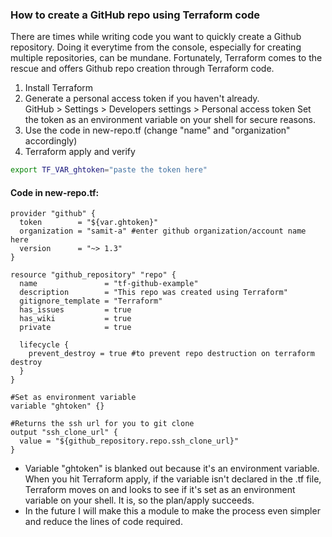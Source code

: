 ### How to create a GitHub repo using Terraform code

There are times while writing code you want to quickly create a Github repository. Doing it everytime from the console, especially for creating multiple repositories, can be mundane. Fortunately, Terraform comes to the rescue and offers Github repo creation through Terraform code. 

1. Install Terraform 
2. Generate a personal access token if you haven't already.  
    GitHub > Settings > Developers settings > Personal access token
    Set the token as an environment variable on your shell for secure reasons.
2. Use the code in new-repo.tf (change "name" and "organization" accordingly)
3. Terraform apply and verify 


```bash
export TF_VAR_ghtoken="paste the token here"
```
#### Code in new-repo.tf:
```hcl
provider "github" {
  token        = "${var.ghtoken}"
  organization = "samit-a" #enter github organization/account name here
  version      = "~> 1.3"
}

resource "github_repository" "repo" {
  name               = "tf-github-example"
  description        = "This repo was created using Terraform"
  gitignore_template = "Terraform"
  has_issues         = true
  has_wiki           = true
  private            = true

  lifecycle {
    prevent_destroy = true #to prevent repo destruction on terraform destroy
  }
}

#Set as environment variable
variable "ghtoken" {}

#Returns the ssh url for you to git clone
output "ssh_clone_url" {
  value = "${github_repository.repo.ssh_clone_url}"
}
```
- Variable "ghtoken" is blanked out because it's an environment variable. When you hit Terraform apply, if the variable isn't declared in the .tf file, Terraform moves on and looks to see if it's set as an environment variable on your shell. It is, so the plan/apply succeeds.  
- In the future I will make this a module to make the process even simpler and reduce the lines of code required.
